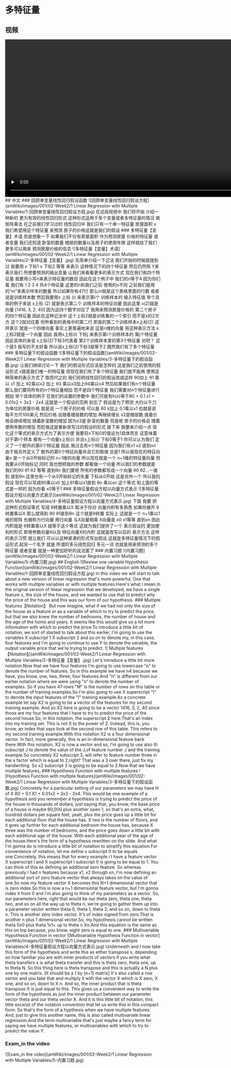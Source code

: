 # 多特征量
## 视频
<video height=510 width=900 controls="controls" preload="none">
      <source src="amWiki/videos/001/02-Week2/1 Linear Regression with Multiple Variables/1-Multiple Features.mp4" type="video/mp4">
</video>
## 中文
### 回顾单变量线性回归假设函数
![回顾单变量线性回归假设方程](amWiki/images/001/02-Week2/1 Linear Regression with Multiple Variables/1-回顾单变量线性回归假设方程.jpg)  
在这段视频中 我们将开始 介绍一种新的 更为有效的线性回归形式 这种形式适用于多个变量或者多特征量的情况 做矩阵乘法 在之前我们学习过的 线性回归中 我们只有一个单一特征量 房屋面积 x 我们希望用这个特征量 来预测 房子的价格这就是我们的假设
### 多特征量【变量】术语
但是想象一下 如果我们不仅有房屋面积 作为预测房屋 价格的特征量 或者变量 我们还知道 卧室的数量 楼层的数量以及房子的使用年限 这样就给了我们 更多可以用来 预测房屋价格的信息  
![多特征量【变量】术语](amWiki/images/001/02-Week2/1 Linear Regression with Multiple Variables/2-多特征量【变量】.jpg)  
先简单介绍一下记法 我们开始的时候就提到过 我要用 x 下标1 x 下标2 等等 来表示 这种情况下的四个特征量 然后仍然用 Y来表示我们 所想要预测的输出变量 让我们来看看更多的表示方式 现在我们有四个特征量 我要用小写n来表示特征量的数目 因此在这个例子中 我们的n等于4 因为你们看 我们有 1 2 3 4 共4个特征量 这里的n和我们之前 使用的n不同 之前我们是用的“m”来表示样本的数量 所以如果你有47行 那么m就是这个表格里面的行数 或者说是训练样本数 然后我要用x 上标 (i) 来表示第i个 训练样本的 输入特征值 举个具体的例子来说 x上标 (2) 就是表示第二个 训练样本的特征向量 因此这里 x(2)就是向量 [1416, 3, 2, 40] 因为这四个数字对应了 我用来预测房屋价格的 第二个房子的四个特征量 因此在这种记法中 这个上标2就是训练集的一个索引 而不是x的2次方 这个2就对应着 你所看到的表格中的第二行 即我的第二个训练样本x上标(2) 这样表示 就是一个四维向量 事实上更普遍地来说 这是n维的向量 用这种表示方法 x上标2就是一个向量 因此 我用x上标(i) 下标j 来表示第i个训练样本的 第j个特征量 因此具体的来说 x上标(2)下标3代表着 第2个训练样本里的第3个特征量 对吧？ 这个是3 我写的不太好看 所以说x上标(2)下标3就等于2 既然我们有了多个特征量
### 多特征量下的假设函数
![多特征量下的假设函数](amWiki/images/001/02-Week2/1 Linear Regression with Multiple Variables/3-多特征量下的假设函数.jpg)
让我们继续讨论一下 我们的假设形式应该是怎样的 这是我们之前使用的假设形式 x就是我们唯一的特征量 但现在我们有了多个特征量 我们就不能再 使用这种简单的表示方式了 取而代之的 我们将把线性回归的假设改成这样 θ0加上 θ1 乘以 x1 加上 θ2乘以x2 加上 θ3 乘以x3加上θ4乘以x4 然后如果我们有n个特征量 那么我们要将所有的n个特征量相加 而不是四个特征量 我们需要对n个特征量进行相加 举个具体的例子 在我们的设置的参数中 我们可能有h(x)等于80 + 0.1 x1 + 0.01x2 + 3x3 - 2x4 这就是一个假设的范例 别忘了 假设是为了预测 大约以千刀为单位的房屋价格 就是说 一个房子的价格 可以是 80 k加上 0.1乘以x1 也就是说 每平方尺100美元 然后价格 会随着楼层数的增加 再继续增长 x2是楼层数 接着价格会继续增加 随着卧室数的增加 因为x3是 卧室的数量 但是呢 房子的价格会 随着使用年数的增加 而贬值这是重新改写过的假设的形式 接下来 我要来介绍一点 简化这个等式的表示方式为了表示方便 我要将x下标0的值设为1具体而言 这意味着 对于第i个样本 都有一个向量x上标(i) 并且x上标(i) 下标0等于1 你可以认为我们 定义了一个额外的第0个特征量 因此 我过去有n个特征量 因为我们有x1 x2 直到xn 由于我另外定义了 额外的第0个特征向量并且它的取值 总是1 所以我现在的特征向量x 是一个从0开始标记的 n+1维的向量 所以现在就是一个 n+1维的特征量向量 但我要从0开始标记 同时 我也想把我的参数 都看做一个向量 所以我们的参数就是 我们的θ0 θ1 θ2 等等 直到θn 我们要把 所有的参数都写成一个向量 θ0 θ2...一直到 直到θn 这里也有一个从0开始标记的矢量 下标从0开始 这是另外一个 所以我的假设 现在可以写成θ0乘以x0 加上θ1乘以x1直到 θn 乘以xn 这个等式 和上面的等式是一样的 因为你看 x0等于1
### 多特征量假设方程以向量方式表示
![多特征量假设方程以向量方式表示](amWiki/images/001/02-Week2/1 Linear Regression with Multiple Variables/4-多特征量假设方程以向量方式表示.jpg)  
下面 我要 把这种形式假设等式 写成 θ转置乘以X 取决于你对 向量内积有多熟悉 如果你展开 θ转置乘以X 那么就得到 θ0 θ1直到θn 这个就是θ转置 实际上 这就是一个 n+1乘以1维的矩阵 也被称为行向量 用行向量 与X向量相乘 X向量是 x0 x1等等 直到xn 因此内积就是 θ转置乘以X 就等于这个等式 这就为我们提供了一个 表示假设的 更加便利的形式 即用参数向量θ以及 特征向量X的内积 这就是改写以后的 表示方法 这样的表示习惯 就让我们 可以以这种紧凑的形式写出假设 这就是多特征量情况下的假设形式 起另一个名字 就是 所谓的多元线性回归 多元一词 也就是用来预测的多个特征量 或者变量 就是一种更加好听的说法罢了  
### 内置习题
![内置习题](amWiki/images/001/02-Week2/1 Linear Regression with Multiple Variables/5-内置习题.jpg)  
## English
![Review one variable Hypothesis Function](amWiki/images/001/02-Week2/1 Linear Regression with Multiple Variables/1-回顾单变量线性回归假设方程.jpg)  
in this video we will start to talk about a new version of linear regression that's more powerful. One that works with multiple variables or with multiple features.Here's what I mean.In the original version of linear regression that we developed, we have a single feature x, the size of the house, and we wanted to use that to predict why the price of the house and this was our form of our hypothesis.
### Multiple features【Notation】
But now imagine, what if we had not only the size of the house as a feature or as a variable of which to try to predict the price, but that we also knew the number of bedrooms, the number of house and the age of the home and years. It seems like this would give us a lot more information with which to predict the price.To introduce a little bit of notation, we sort of started to talk about this earlier, I'm going to use the variables X subscript 1 X subscript 2 and so on to denote my, in this case, four features and I'm going to continue to use Y to denote the variable, the output variable price that we're trying to predict.
![ Multiple features【Notation】](amWiki/images/001/02-Week2/1 Linear Regression with Multiple Variables/2-多特征量【变量】.jpg)
Let's introduce a little bit more notation.Now that we have four features I'm going to use lowercase "n" to denote the number of features. So in this example we have n4 because we have, you know, one, two, three, four features.And "n" is different from our earlier notation where we were using "n" to denote the number of examples. So if you have 47 rows "M" is the number of rows on this table or the number of training examples.So I'm also going to use X superscript "I" to denote the input features of the "I" training example.As a concrete example let say X2 is going to be a vector of the features for my second training example. And so X2 here is going to be a vector 1416, 3, 2, 40 since those are my four features that I have to try to predict the price of the second house.So, in this notation, the superscript 2 here.That's an index into my training set. This is not X to the power of 2. Instead, this is, you know, an index that says look at the second row of this table. This refers to my second training example.With this notation X2 is a four dimensional vector. In fact, more generally, this is an in-dimensional feature back there.With this notation, X2 is now a vector and so, I'm going to use also Xi subscript J to denote the value of the J,of feature number J and the training example.So concretely X2 subscript 3, will refer to feature number three in the x factor which is equal to 2,right? That was a 3 over there, just fix my handwriting. So x2 subscript 3 is going to be equal to 2.Now that we have multiple features,
### Hypothesis Function with multiple features
![Hypothesis Function with multiple features](amWiki/images/001/02-Week2/1 Linear Regression with Multiple Variables/3-多特征量下的假设函数.jpg)  
Concretely for a particular setting of our parameters we may have H of X 80 + 0.1 X1 + 0.01x2 + 3x3 - 2x4. This would be one example of a hypothesis and you remember a hypothesis is trying to predict the price of the house in thousands of dollars, just saying that, you know, the base price of a house is maybe 80,000 plus another open 1, so that's an extra, what, hundred dollars per square feet, yeah, plus the price goes up a little bit for each additional floor that the house has. X two is the number of floors, and it goes up further for each additional bedroom the house has, because X three was the number of bedrooms, and the price goes down a little bit with each additional age of the house. With each additional year of the age of the house.Here's the form of a hypothesis rewritten on the slide. And what I'm gonna do is introduce a little bit of notation to simplify this equation.For convenience of notation, let me define x subscript 0 to be equals one.Concretely, this means that for every example i I have a feature vector X superscript I and X superscript I subscript 0 is going to be equal to 1. You can think of this as defining an additional zero feature. So whereas previously I had n features because x1, x2 through xn, I'm now defining an additional sort of zero feature vector that always takes on the value of one.So now my feature vector X becomes this N+1 dimensional vector that is zero index.So this is now a n+1 dimensional feature vector, but I'm gonna index it from 0 and I'm also going to think of my parameters as a vector. So, our parameters here, right that would be our theta zero, theta one, theta two, and so on all the way up to theta n, we're going to gather them up into a parameter vector written theta 0, theta 1, theta 2, and so on, down to theta n. This is another zero index vector. It's of index signed from zero.That is another n plus 1 dimensional vector.So, my hypothesis cannot be written theta 0x0 plus theta 1x1+ up to theta n Xn.And this equation is the same as this on top because, you know, eight zero is equal to one.
### Multivariable Hypothesis Function in vector
![Multivariable Hypothesis Function in vector](amWiki/images/001/02-Week2/1 Linear Regression with Multiple Variables/4-多特征量假设方程以向量方式表示.jpg)  
Underneath and I now take this form of the hypothesis and write this as either transpose x, depending on how familiar you are with inner products of vectors if you write what theta transfers x is what theta transfer and this is theta zero, theta one, up to theta N. So this thing here is theta transpose and this is actually a N plus one by one matrix. [It should be a 1 by (n+1) matrix] It's also called a row vector and you take that and multiply it with the vector X which is X zero, X one, and so on, down to X n. And so, the inner product that is theta transpose X is just equal to this. This gives us a convenient way to write the form of the hypothesis as just the inner product between our parameter vector theta and our theta vector X. And it is this little bit of notation, this little excerpt of the notation convention that let us write this in this compact form. So that's the form of a hypthesis when we have multiple features. And, just to give this another name, this is also called multivariate linear regression.And the term multivariable that's just maybe a fancy term for saying we have multiple features, or multivariables with which to try to predict the value Y.

### Exam_in the video
![Exam_in the video](amWiki/images/001/02-Week2/1 Linear Regression with Multiple Variables/5-内置习题.jpg)  
